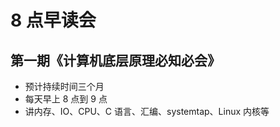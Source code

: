 # 8 点早读会

## 第一期《计算机底层原理必知必会》

- 预计持续时间三个月
- 每天早上 8 点到 9 点
- 讲内存、IO、CPU、C 语言、汇编、systemtap、Linux 内核等
